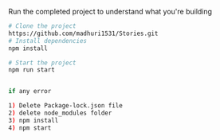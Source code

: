 

Run the completed project to understand what you're building

```sh
# Clone the project
https://github.com/madhuri1531/Stories.git
# Install dependencies
npm install

# Start the project
npm run start


if any error

1) Delete Package-lock.json file
2) delete node_modules folder
3) npm install
4) npm start
